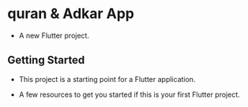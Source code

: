 # quran & Adkar App

- A new Flutter project.

## Getting Started

- This project is a starting point for a Flutter application.

- A few resources to get you started if this is your first Flutter project.
